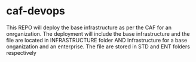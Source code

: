 # caf-devops
This REPO will deploy the base infrastructure as per the CAF for an onrganization.
The deployment will include the base infrastructure and the file are located in INFRASTRUCTURE folder
AND
Infrastructure for a base onganization and an enterprise. The file are stored in STD and ENT folders respectively 
